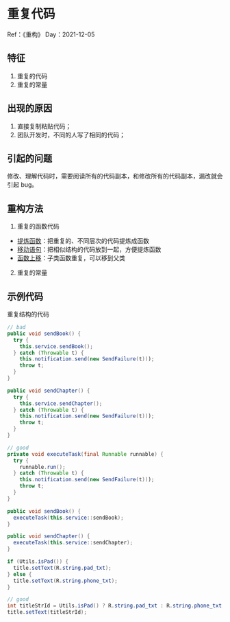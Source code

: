 # 重复代码

Ref：《重构》
Day：2021-12-05

## 特征

1. 重复的代码
2. 重复的常量

## 出现的原因

1. 直接复制粘贴代码；
2. 团队开发时，不同的人写了相同的代码；

## 引起的问题

修改、理解代码时，需要阅读所有的代码副本，和修改所有的代码副本，漏改就会引起 bug。

## 重构方法

1. 重复的函数代码

* [提炼函数](../重构方法/提炼函数.md)：把重复的、不同层次的代码提炼成函数
* [移动语句](../重构方法/移动语句.md)：把相似结构的代码放到一起，方便提炼函数
* [函数上移](../重构方法/函数上移.md)：子类函数重复，可以移到父类

2. 重复的常量

## 示例代码
重复结构的代码
```java
// bad
public void sendBook() {
  try {
    this.service.sendBook();
  } catch (Throwable t) {
    this.notification.send(new SendFailure(t)));
    throw t;
  }
}

public void sendChapter() {
  try {
    this.service.sendChapter();
  } catch (Throwable t) {
    this.notification.send(new SendFailure(t)));
    throw t;
  }
}

// good
private void executeTask(final Runnable runnable) {
  try {
    runnable.run();
  } catch (Throwable t) {
    this.notification.send(new SendFailure(t)));
    throw t;
  }
}

public void sendBook() {
  executeTask(this.service::sendBook);
}

public void sendChapter() {
  executeTask(this.service::sendChapter);
}
```

```java
if (Utils.isPad()) {
  title.setText(R.string.pad_txt);
} else {
  title.setText(R.string.phone_txt);
}

// good
int titleStrId = Utils.isPad() ? R.string.pad_txt : R.string.phone_txt;
title.setText(titleStrId);
```